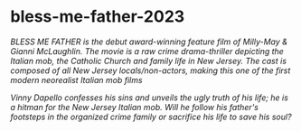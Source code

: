 # bless-me-father-2023

*BLESS ME FATHER is the debut award-winning feature film of Milly-May & Gianni McLaughlin. The movie is a raw crime drama-thriller depicting the Italian mob, the Catholic Church and family life in New Jersey. The cast is composed of all New Jersey locals/non-actors, making this one of the first modern neorealist Italian mob films*

*Vinny Dapello confesses his sins and unveils the ugly truth of his life; he is a hitman for the New Jersey Italian mob. Will he follow his father's footsteps in the organized crime family or sacrifice his life to save his soul?*

